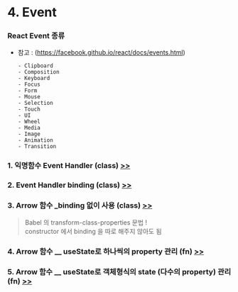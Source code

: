   # 4. Event
  
### React Event 종류
  - 참고 : 
  (https://facebook.github.io/react/docs/events.html)

        - Clipboard
        - Composition
        - Keyboard
        - Focus
        - Form
        - Mouse
        - Selection
        - Touch
        - UI
        - Wheel
        - Media
        - Image
        - Animation
        - Transition



  ### 1. 익명함수 Event Handler (class) [>>](./EventBasic_cl.js)
  ### 2. Event Handler binding (class) [>>](./HandlerBinding_cl.js)
  ### 3. Arrow 함수 _binding 없이 사용  (class) [>>](./HandlerArrow_cl.js)
   > Babel 의 transform-class-properties 문법 !   
   > constructor 에서 binding 을 따로 해주지 않아도 됨
  ### 4. Arrow 함수 __ useState로 하나씩의 property 관리  (fn) [>>](./HandlerArrow_fn.js)
  ### 5. Arrow 함수 __ useState로 객체형식의 state (다수의 property) 관리  (fn) [>>](./HandlerForm_fn.js)